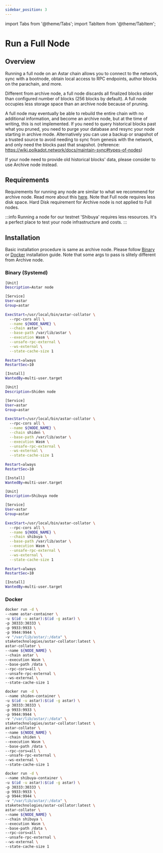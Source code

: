 ```yaml
---
sidebar_position: 3
---
```


import Tabs from '@theme/Tabs';
import TabItem from '@theme/TabItem';

# Run a Full Node

## Overview

Running a full node on an Astar chain allows you to connect to the network, sync with a bootnode, obtain local access to RPC endpoints, author blocks on the parachain, and more.

Different from archive node, a full node discards all finalized blocks older than configured number of blocks (256 blocks by default).
A full node occupies less storage space than an archive node because of pruning.

A full node may eventually be able to rebuild the entire chain with no additional information, and become an archive node, but at the time of writing, this is not implemented. If you need to query historical blocks past what you pruned, you need to purge your database and resync your node starting in archive mode. Alternatively you can use a backup or snapshot of a trusted source to avoid needing to sync from genesis with the network, and only need the blocks past that snapshot. (reference: https://wiki.polkadot.network/docs/maintain-sync#types-of-nodes)

If your node need to provide old historical blocks' data, please consider to use Archive node instead.

## Requirements

Requirements for running any node are similar to what we recommend for archive node. Read more about this [here](/docs/nodes/archive-node/#requirements).
Note that Full node requires less disk space. Hard Disk requirement for Archive node is not applied to Full nodes.



:::info
Running a node for our testnet 'Shibuya' requires less resources. It's a perfect place to test your node infrastructure and costs.
:::

## Installation

Basic installation procedure is same as archive node. Please follow [Binary](/docs/nodes/archive-node/binary) or [Docker](/docs/nodes/archive-node/docker) installation guide. Note that some args to pass is slitely different from Archive node.

### Binary (Systemd)

<Tabs>
<TabItem value="astar" label="Astar" default>

```sh
[Unit]
Description=Astar node

[Service]
User=astar
Group=astar
  
ExecStart=/usr/local/bin/astar-collator \
  --rpc-cors all \
  --name ${NODE_NAME} \
  --chain astar \
  --base-path /var/lib/astar \
  --execution Wasm \
  --unsafe-rpc-external \
  --ws-external \
  --state-cache-size 1
  
Restart=always
RestartSec=10

[Install]
WantedBy=multi-user.target
```

</TabItem>
<TabItem value="shiden" label="Shiden" default>

```sh
[Unit]
Description=Shiden node

[Service]
User=astar
Group=astar
  
ExecStart=/usr/local/bin/astar-collator \
  --rpc-cors all \
  --name ${NODE_NAME} \
  --chain shiden \
  --base-path /var/lib/astar \
  --execution Wasm \
  --unsafe-rpc-external \
  --ws-external \
  --state-cache-size 1
  
Restart=always
RestartSec=10

[Install]
WantedBy=multi-user.target
```

</TabItem>
<TabItem value="shibuya" label="Shibuya" default>

```sh
[Unit]
Description=Shibuya node

[Service]
User=astar
Group=astar
  
ExecStart=/usr/local/bin/astar-collator \
  --rpc-cors all \
  --name ${NODE_NAME} \
  --chain shibuya \
  --base-path /var/lib/astar \
  --execution Wasm \
  --unsafe-rpc-external \
  --ws-external \
  --state-cache-size 1
  
Restart=always
RestartSec=10

[Install]
WantedBy=multi-user.target
```

</TabItem>
</Tabs>


### Docker

<Tabs>
<TabItem value="astar" label="Astar" default>

```sh
docker run -d \
--name astar-container \
-u $(id -u astar):$(id -g astar) \
-p 30333:30333 \
-p 9933:9933 \
-p 9944:9944 \
-v "/var/lib/astar/:/data" \
staketechnologies/astar-collator:latest \
astar-collator \
--name ${NODE_NAME} \
--chain astar \
--execution Wasm \
--base-path /data \
--rpc-cors=all \
--unsafe-rpc-external \
--ws-external \
--state-cache-size 1
```

</TabItem>

<TabItem value="shiden" label="Shiden" default>

```sh
docker run -d \
--name shiden-container \
-u $(id -u astar):$(id -g astar) \
-p 30333:30333 \
-p 9933:9933 \
-p 9944:9944 \
-v "/var/lib/astar/:/data" \
staketechnologies/astar-collator:latest \
astar-collator \
--name ${NODE_NAME} \
--chain shiden \
--execution Wasm \
--base-path /data \
--rpc-cors=all \
--unsafe-rpc-external \
--ws-external \
--state-cache-size 1
```

</TabItem>

<TabItem value="shibuya" label="Shibuya" default>

```sh
docker run -d \
--name shibuya-container \
-u $(id -u astar):$(id -g astar) \
-p 30333:30333 \
-p 9933:9933 \
-p 9944:9944 \
-v "/var/lib/astar/:/data" \
staketechnologies/astar-collator:latest \
astar-collator \
--name ${NODE_NAME} \
--chain shibuya \
--execution Wasm \
--base-path /data \
--rpc-cors=all \
--unsafe-rpc-external \
--ws-external \
--state-cache-size 1
```

</TabItem>
</Tabs>
